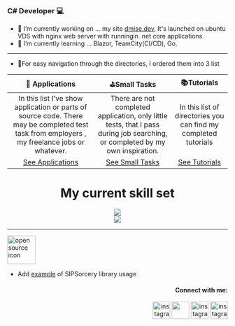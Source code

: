 ### C# Developer :computer:
- 🔭 I’m currently working on ... my site [dmise.dev](https://dmise.dev), It's launched on ubuntu VDS with nginx web server with runningin .net core applications 
- 🌱 I’m currently learning ... Blazor, TeamCity(CI/CD), Go.

<hr>

- :pushpin:For easy navigation through the directories, I ordered them into 3 list

|:rocket: Applications|:golf:Small Tasks|:books:Tutorials|
|:-:|:-:|:-:|
|In this list I've show application or parts of source code. There may be completed test task from employers , my freelance jobs or whatever.|There are not completed application, only little tests, that I pass during job searching, or completed by my own inspiration.|In this list of directories you can find my completed tutorials|
|[See Applications](https://github.com/stars/Dmise/lists/applications)| [See Small Tasks](https://github.com/stars/Dmise/lists/small-tasks)|[See Tutorials](https://github.com/stars/Dmise/lists/tutorials)|



<h1 align="center">My current skill set</h1>
<p align="center">
  <a href="https://skillicons.dev">
    <img src="https://skillicons.dev/icons?i=git,docker,cs,dotnet,html,mysql,linux" />  </br>
    <img src="https://skillicons.dev/icons?i=arduino,cpp" />
  </a>
</p>
  
<hr>

<img height=65px src="https://user-images.githubusercontent.com/46092536/233696866-906bf167-fff4-4d5d-b59f-6a6651d7cd10.jpg" alt="open source icon"> 

- Add [example](https://github.com/sipsorcery-org/sipsorcery/pull/922) of SIPSorcery library usage

<h4 align="right">Connect with me:</h4>
<p align="right">
<a href="https://t.me/dmise" target="_blank" ><img align="centre" src="https://web.ojoteam.com/img/icons/telegram.svg" alt="instagram" height="40" width="40" /></a>
  <a href="https://wa.me/79215570414" target="_blank" ><img align="centre" src="https://web.ojoteam.com/img/icons/whatsapp.svg" height="40" width="40" /></a>
<a href="https://instagram.com/dmise_petrov" target="_blank" ><img align="centre" src="https://raw.githubusercontent.com/rahuldkjain/github-profile-readme-generator/master/src/images/icons/Social/instagram.svg" alt="instagram" height="40" width="40" /></a>
<a href="https://vk.com/dmise" target="_blank" ><img align="centre" src="https://upload.wikimedia.org/wikipedia/commons/f/f3/VK_Compact_Logo_%282021-present%29.svg" alt="instagram" height="40" width="40" /></a>
<p>
<!--
**Dmise/Dmise** is a ✨ _special_ ✨ repository because its `README.md` (this file) appears on your GitHub profile.
![aspnetcore](https://user-images.githubusercontent.com/46092536/179498475-f0f4e0dd-eb08-44ee-884d-33bbd9d1fcfa.png)

Here are some ideas to get you started:

- 🔭 I’m currently working on ...
- 🌱 I’m currently learning ...
- 👯 I’m looking to collaborate on ...
- 🤔 I’m looking for help with ...
- 💬 Ask me about ...
- 📫 How to reach me: ...
- 😄 Pronouns: ...
- ⚡ Fun fact: ...
-->


![opensource contribution]()
